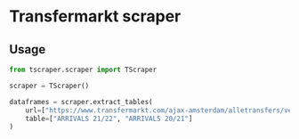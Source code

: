 # Transfermarkt scraper

## Usage
```python
from tscraper.scraper import TScraper

scraper = TScraper()

dataframes = scraper.extract_tables(
    url=["https://www.transfermarkt.com/ajax-amsterdam/alletransfers/verein/610"],
    table=["ARRIVALS 21/22", "ARRIVALS 20/21"]
)
```